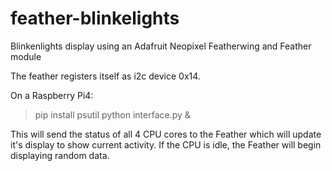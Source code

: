 # feather-blinkelights
Blinkenlights display using an Adafruit Neopixel Featherwing and Feather module


The feather registers itself as i2c device 0x14.

On a Raspberry Pi4:
  > pip install psutil
  > python interface.py &

This will send the status of all 4 CPU cores to the Feather which will update it's display to show current activity.
If the CPU is idle, the Feather will begin displaying random data.
 

